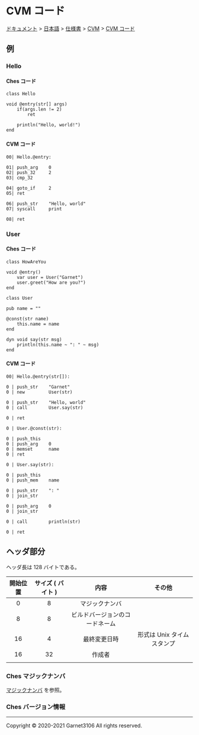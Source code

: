 # CVM コード

[ドキュメント](../../../../index.md) > [日本語](../../../index.md) > [仕様書](../../index.md) > [CVM](../index.md) > [CVM コード](./index.md)

## 例

### Hello

#### Ches コード

```
class Hello

void @entry(str[] args)
    if(args.len != 2)
        ret

    println("Hello, world!")
end
```

#### CVM コード

```
00| Hello.@entry:

01| push_arg    0
02| push_32     2
03| cmp_32

04| goto_if     2
05| ret

06| push_str    "Hello, world"
07| syscall     print

08| ret
```

### User

#### Ches コード

```
class HowAreYou

void @entry()
    var user = User("Garnet")
    user.greet("How are you?")
end
```

```
class User

pub name = ""

@const(str name)
    this.name = name
end

dyn void say(str msg)
    println(this.name ~ ": " ~ msg)
end
```

#### CVM コード

```
00| Hello.@entry(str[]):

0 | push_str    "Garnet"
0 | new         User(str)

0 | push_str    "Hello, world"
0 | call        User.say(str)

0 | ret

0 | User.@const(str):

0 | push_this
0 | push_arg    0
0 | memset      name
0 | ret

0 | User.say(str):

0 | push_this
0 | push_mem    name

0 | push_str    ": "
0 | join_str

0 | push_arg    0
0 | join_str

0 | call        println(str)

0 | ret
```

## ヘッダ部分

ヘッダ長は 128 バイトである。

|開始位置|サイズ ( バイト )|内容|その他|
|:-:|:-:|:-:|:-:|
|0|8|マジックナンバ||
|8|8|ビルドバージョンのコードネーム||
|16|4|最終変更日時|形式は Unix タイムスタンプ|
|16|32|作成者||
|||||

### Ches マジックナンバ

[マジックナンバ](./magnum/index.md) を参照。

### Ches バージョン情報

---

Copyright © 2020-2021 Garnet3106 All rights reserved.
